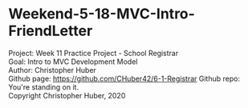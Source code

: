 # Weekend-5-18-MVC-Intro-FriendLetter  

Project: Week 11 Practice Project - School Registrar    
Goal: Intro to MVC Development Model   
Author: Christopher Huber   
Github page: https://github.com/CHuber42/6-1-Registrar Github repo: You're standing on it.   
Copyright Christopher Huber, 2020    
